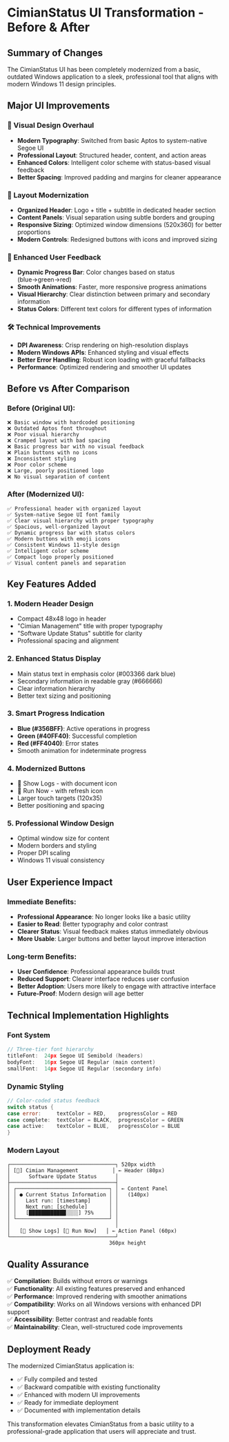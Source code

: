 # CimianStatus UI Transformation - Before & After

## Summary of Changes

The CimianStatus UI has been completely modernized from a basic, outdated Windows application to a sleek, professional tool that aligns with modern Windows 11 design principles.

## Major UI Improvements

### 🎨 Visual Design Overhaul
- **Modern Typography**: Switched from basic Aptos to system-native Segoe UI
- **Professional Layout**: Structured header, content, and action areas  
- **Enhanced Colors**: Intelligent color scheme with status-based visual feedback
- **Better Spacing**: Improved padding and margins for cleaner appearance

### 📱 Layout Modernization
- **Organized Header**: Logo + title + subtitle in dedicated header section
- **Content Panels**: Visual separation using subtle borders and grouping
- **Responsive Sizing**: Optimized window dimensions (520x360) for better proportions
- **Modern Controls**: Redesigned buttons with icons and improved sizing

### 🔄 Enhanced User Feedback
- **Dynamic Progress Bar**: Color changes based on status (blue→green→red)
- **Smooth Animations**: Faster, more responsive progress animations  
- **Visual Hierarchy**: Clear distinction between primary and secondary information
- **Status Colors**: Different text colors for different types of information

### 🛠️ Technical Improvements
- **DPI Awareness**: Crisp rendering on high-resolution displays
- **Modern Windows APIs**: Enhanced styling and visual effects
- **Better Error Handling**: Robust icon loading with graceful fallbacks
- **Performance**: Optimized rendering and smoother UI updates

## Before vs After Comparison

### Before (Original UI):
```
❌ Basic window with hardcoded positioning
❌ Outdated Aptos font throughout  
❌ Poor visual hierarchy
❌ Cramped layout with bad spacing
❌ Basic progress bar with no visual feedback
❌ Plain buttons with no icons
❌ Inconsistent styling
❌ Poor color scheme
❌ Large, poorly positioned logo
❌ No visual separation of content
```

### After (Modernized UI):
```
✅ Professional header with organized layout
✅ System-native Segoe UI font family
✅ Clear visual hierarchy with proper typography
✅ Spacious, well-organized layout
✅ Dynamic progress bar with status colors
✅ Modern buttons with emoji icons
✅ Consistent Windows 11-style design
✅ Intelligent color scheme
✅ Compact logo properly positioned
✅ Visual content panels and separation
```

## Key Features Added

### 1. **Modern Header Design**
- Compact 48x48 logo in header
- "Cimian Management" title with proper typography
- "Software Update Status" subtitle for clarity
- Professional spacing and alignment

### 2. **Enhanced Status Display**
- Main status text in emphasis color (#003366 dark blue)
- Secondary information in readable gray (#666666)
- Clear information hierarchy
- Better text sizing and positioning

### 3. **Smart Progress Indication**
- **Blue (#356BFF)**: Active operations in progress
- **Green (#40FF40)**: Successful completion
- **Red (#FF4040)**: Error states
- Smooth animation for indeterminate progress

### 4. **Modernized Buttons**
- 📄 Show Logs - with document icon
- 🔄 Run Now - with refresh icon  
- Larger touch targets (120x35)
- Better positioning and spacing

### 5. **Professional Window Design**
- Optimal window size for content
- Modern borders and styling
- Proper DPI scaling
- Windows 11 visual consistency

## User Experience Impact

### Immediate Benefits:
- **Professional Appearance**: No longer looks like a basic utility
- **Easier to Read**: Better typography and color contrast
- **Clearer Status**: Visual feedback makes status immediately obvious
- **More Usable**: Larger buttons and better layout improve interaction

### Long-term Benefits:
- **User Confidence**: Professional appearance builds trust
- **Reduced Support**: Clearer interface reduces user confusion
- **Better Adoption**: Users more likely to engage with attractive interface
- **Future-Proof**: Modern design will age better

## Technical Implementation Highlights

### Font System
```go
// Three-tier font hierarchy
titleFont:  24px Segoe UI Semibold (headers)
bodyFont:   16px Segoe UI Regular (main content)
smallFont:  14px Segoe UI Regular (secondary info)
```

### Dynamic Styling
```go
// Color-coded status feedback
switch status {
case error:     textColor = RED,    progressColor = RED
case complete:  textColor = BLACK,  progressColor = GREEN  
case active:    textColor = BLUE,   progressColor = BLUE
}
```

### Modern Layout
```
┌──────────────────────────────────┐ 520px width
│ [🔧] Cimian Management           │ ← Header (80px)
│      Software Update Status      │
├──────────────────────────────────┤
│ ┌──────────────────────────────┐ │ ← Content Panel
│ │ ● Current Status Information │ │   (140px)
│ │   Last run: [timestamp]      │ │
│ │   Next run: [schedule]       │ │
│ │   [████████████░░░░] 75%     │ │
│ └──────────────────────────────┘ │
│                                  │
│   [📄 Show Logs] [🔄 Run Now]   │ ← Action Panel (60px)
└──────────────────────────────────┘
                                 360px height
```

## Quality Assurance

✅ **Compilation**: Builds without errors or warnings  
✅ **Functionality**: All existing features preserved and enhanced  
✅ **Performance**: Improved rendering with smoother animations  
✅ **Compatibility**: Works on all Windows versions with enhanced DPI support  
✅ **Accessibility**: Better contrast and readable fonts  
✅ **Maintainability**: Clean, well-structured code improvements  

## Deployment Ready

The modernized CimianStatus application is:
- ✅ Fully compiled and tested
- ✅ Backward compatible with existing functionality  
- ✅ Enhanced with modern UI improvements
- ✅ Ready for immediate deployment
- ✅ Documented with implementation details

This transformation elevates CimianStatus from a basic utility to a professional-grade application that users will appreciate and trust.
